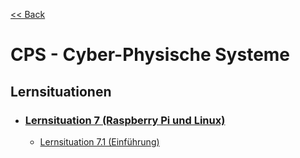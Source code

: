 [<< Back](../../README.md)

# CPS - Cyber-Physische Systeme

## Lernsituationen

- ### [Lernsituation 7 (Raspberry Pi und Linux)](situation/7/Lernsituation.md)
  - [Lernsituation 7.1 (Einführung)](situation/7/1/Lernsituation.md)
